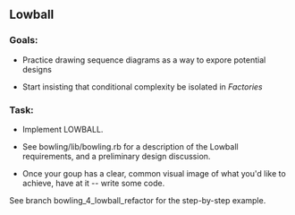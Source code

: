 ## Lowball


### Goals:

* Practice drawing sequence diagrams as a way to expore potential designs

* Start insisting that conditional complexity be isolated in *Factories*


### Task:

* Implement LOWBALL.

* See bowling/lib/bowling.rb for a description of the Lowball requirements, and a preliminary design discussion.

* Once your goup has a clear, common visual image of what you'd like to achieve, have at it -- write some code.

See branch bowling_4_lowball_refactor for the step-by-step example.